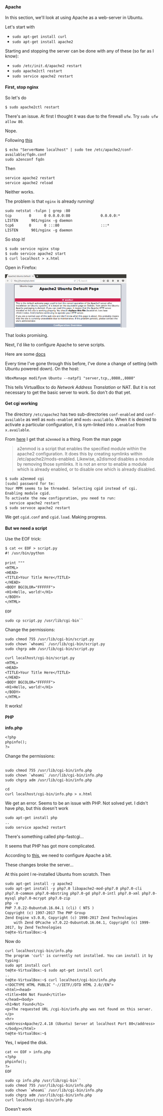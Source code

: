 #### Apache

In this section, we'll look at using Apache as a web-server in Ubuntu.

Let's start with

- ``sudo apt-get install curl``
- ``sudo apt-get install apache2``

Starting and stopping the server can be done with any of these (so far as I know):

- ``sudo /etc/init.d/apache2 restart``
- ``sudo apache2ctl restart``
- ``sudo service apache2 restart``

#### First, stop nginx

So let's do

```
$ sudo apache2ctl restart
```

There's an issue.  At first I thought it was due to the firewall ``ufw``.  Try ``sudo ufw allow 80``.

Nope.  

Following [this](https://askubuntu.com/questions/256013/apache-error-could-not-reliably-determine-the-servers-fully-qualified-domain-n)

```
$ echo "ServerName localhost" | sudo tee /etc/apache2/conf-available/fqdn.conf
sudo a2enconf fqdn
```

Then 

```
service apache2 restart
service apache2 reload
```

Neither works.

The problem is that ``nginx`` is already running!

```
sudo netstat -tulpn | grep :80
tcp        0      0 0.0.0.0:80              0.0.0.0:*               LISTEN      901/nginx -g daemon
tcp6       0      0 :::80                   :::*                    LISTEN      901/nginx -g daemon
```

So stop it!

```
$ sudo service nginx stop
$ sudo service apache2 start
$ curl localhost > x.html
```

Open in Firefox:

<img src="figs/pic10.png" style="width: 400px;" />

That looks promising.

Next, I'd like to configure Apache to serve scripts.

Here are some [docs](http://httpd.apache.org/docs/current/howto/cgi.html)

Every time I've gone through this before, I've done a change of setting (with Ubuntu powered down).  On the host:

```
VBoxManage modifyvm Ubuntu --natpf1 "server,tcp,,8080,,8080"
```

This tells VirtualBox to do *Network Address Translation* or NAT.  But it is not necessary to get the basic server to work.  So don't do that yet.

#### Get cgi working

The directory ``/etc/apache2`` has two sub-directories ``conf-enabled`` and ``conf-available`` as well as ``mods-enabled`` and ``mods-available``.  When it is desired to activate a particular configuration, it is sym-linked into ``x.enabled`` from ``x.available``.

From [here](https://askubuntu.com/questions/403067/cgi-bin-not-working) I get that ``a2enmod`` is a thing.  From the man page

>    a2enmod  is  a  script  that  enables  the  specified module within the
    apache2 configuration.   It  does  this  by  creating  symlinks  within
    /etc/apache2/mods-enabled.   Likewise,  a2dismod  disables  a module by
    removing those symlinks.  It is not an error to enable a  module  which
    is already enabled, or to disable one which is already disabled.

```
$ sudo a2enmod cgi
[sudo] password for te: 
Your MPM seems to be threaded. Selecting cgid instead of cgi.
Enabling module cgid.
To activate the new configuration, you need to run:
  service apache2 restart
$ sudo servoce apache2 restart
```

We get ``cgid.conf`` and ``cgid.load``.  Making progress.

#### But we need a script

Use the EOF trick:

```
$ cat << EOF > script.py
#! /usr/bin/python

print """
<HTML>
<HEAD>
<TITLE>Your Title Here</TITLE>
</HEAD>
<BODY BGCOLOR="FFFFFF">
<H1>Hello, world!</H1>
</BODY>
</HTML>

EOF
```

```
sudo cp script.py /usr/lib/cgi-bin``
```

Change the permissions:

```
sudo chmod 755 /usr/lib/cgi-bin/script.py
sudo chown `whoami` /usr/lib/cgi-bin/script.py
sudo chgrp adm /usr/lib/cgi-bin/script.py
```

```
curl localhost/cgi-bin/script.py
<HTML>
<HEAD>
<TITLE>Your Title Here</TITLE>
</HEAD>
<BODY BGCOLOR="FFFFFF">
<H1>Hello, world!</H1>
</BODY>
</HTML>

```

It works!

#### PHP

**info.php**

```
<?php
phpinfo();
?>
```
Change the permissions:

```

sudo chmod 755 /usr/lib/cgi-bin/info.php
sudo chown `whoami` /usr/lib/cgi-bin/info.php
sudo chgrp adm /usr/lib/cgi-bin/info.php
```

```
cd
curl localhost/cgi-bin/info.php > x.html
```

We get an error.  Seems to be an issue with PHP.  Not solved yet.  I didn't have php, but this doesn't work

```
sudo apt-get install php
..
sudo service apache2 restart

```

There's something called php-fastcgi...

It seems that PHP has got more complicated.

According to [this](https://www.howtoforge.com/tutorial/apache-with-php-fpm-on-ubuntu-16-04/), we need to configure Apache a bit.

These changes broke the server...

At this point I re-installed Ubuntu from scratch.  Then

```
sudo apt-get install -y apache2
sudo apt-get install -y php7.0 libapache2-mod-php7.0 php7.0-cli php7.0-common php7.0-mbstring php7.0-gd php7.0-intl php7.0-xml php7.0-mysql php7.0-mcrypt php7.0-zip
php -v
PHP 7.0.22-0ubuntu0.16.04.1 (cli) ( NTS )
Copyright (c) 1997-2017 The PHP Group
Zend Engine v3.0.0, Copyright (c) 1998-2017 Zend Technologies
    with Zend OPcache v7.0.22-0ubuntu0.16.04.1, Copyright (c) 1999-2017, by Zend Technologies
te@te-VirtualBox:~$

```

Now do

```
curl localhost/cgi-bin/info.php
The program 'curl' is currently not installed. You can install it by typing:
sudo apt install curl
te@te-VirtualBox:~$ sudo apt-get install curl
..
te@te-VirtualBox:~$ curl localhost/cgi-bin/info.php
<!DOCTYPE HTML PUBLIC "-//IETF//DTD HTML 2.0//EN">
<html><head>
<title>404 Not Found</title>
</head><body>
<h1>Not Found</h1>
<p>The requested URL /cgi-bin/info.php was not found on this server.</p>
<hr>
<address>Apache/2.4.18 (Ubuntu) Server at localhost Port 80</address>
</body></html>
te@te-VirtualBox:~$
```

Yes, I wiped the disk.

```
cat << EOF > info.php
<?php
phpinfo();
?>
EOF
```

```
sudo cp info.php /usr/lib/cgi-bin``
sudo chmod 755 /usr/lib/cgi-bin/info.php
sudo chown `whoami` /usr/lib/cgi-bin/info.php
sudo chgrp adm /usr/lib/cgi-bin/info.php
curl localhost/cgi-bin/info.php
```

Doesn't work



